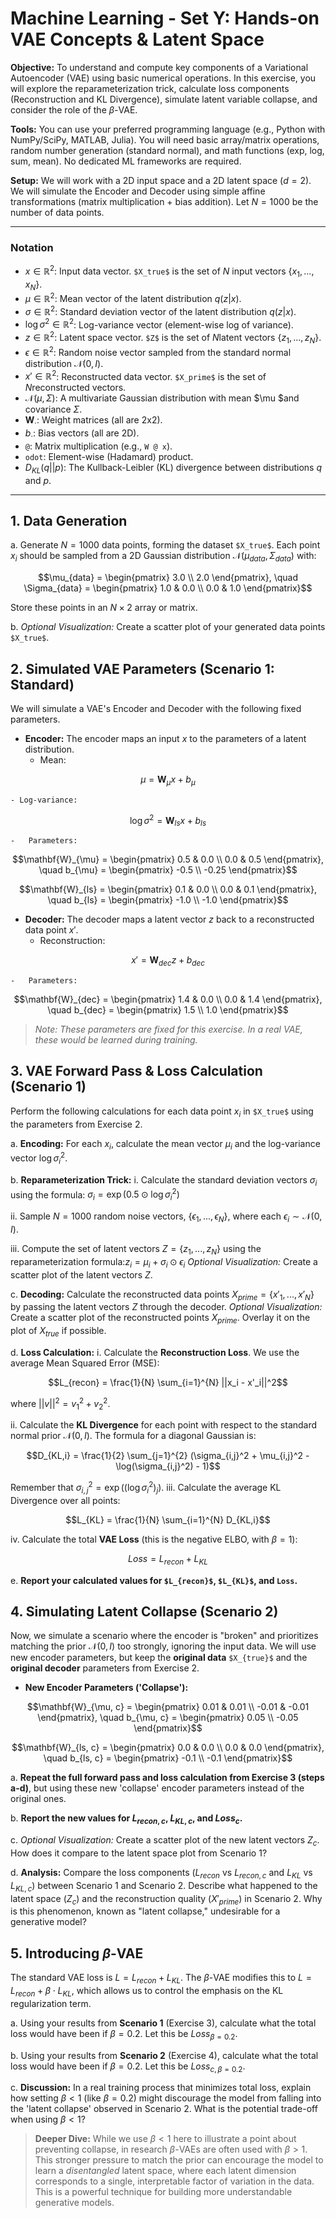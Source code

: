 # Machine Learning - Set Y: Hands-on VAE Concepts & Latent Space

**Objective:** To understand and compute key components of a Variational Autoencoder (VAE) using basic numerical operations. In this exercise, you will explore the reparameterization trick, calculate loss components (Reconstruction and KL Divergence), simulate latent variable collapse, and consider the role of the $\beta$-VAE.

**Tools:** You can use your preferred programming language (e.g., Python with NumPy/SciPy, MATLAB, Julia). You will need basic array/matrix operations, random number generation (standard normal), and math functions (exp, log, sum, mean). No dedicated ML frameworks are required.

**Setup:** We will work with a 2D input space and a 2D latent space ($d=2$). We will simulate the Encoder and Decoder using simple affine transformations (matrix multiplication + bias addition). Let $N=1000$ be the number of data points.

---

### **Notation**

*   $x \in \mathbb{R}^2$: Input data vector. `$X_true$` is the set of $N$ input vectors $\{x_1, ..., x_N \}$.
*   $\mu \in \mathbb{R}^2$: Mean vector of the latent distribution $q(z|x)$.
*   $\sigma \in \mathbb{R}^2$: Standard deviation vector of the latent distribution $q(z|x)$.
*   $\log \sigma^2 \in \mathbb{R}^2$: Log-variance vector (element-wise log of variance).
*   $z \in \mathbb{R}^2$: Latent space vector. `$Z$` is the set of $N$latent vectors $\{z_1, ..., z_N\}$.
*   $\epsilon \in \mathbb{R}^2$: Random noise vector sampled from the standard normal distribution $\mathcal{N}(0, I)$.
*   $x' \in \mathbb{R}^2$: Reconstructed data vector. `$X_prime$` is the set of $N$reconstructed vectors.
*   $\mathcal{N}(\mu, \Sigma)$: A multivariate Gaussian distribution with mean $\mu $and covariance $\Sigma$.
*   $\mathbf{W}_{\cdot}$: Weight matrices (all are 2x2).
*   $b_{\cdot}$: Bias vectors (all are 2D).
*   `@`: Matrix multiplication (e.g., `W @ x`).
*   `odot`: Element-wise (Hadamard) product.
*   $D_{KL}(q || p)$: The Kullback-Leibler (KL) divergence between distributions $q$ and $p$.

---

## 1. Data Generation

a. Generate $N=1000$ data points, forming the dataset `$X_true$`. Each point $x_i$ should be sampled from a 2D Gaussian distribution $\mathcal{N}(\mu_{data}, \Sigma_{data})$ with:
```math
\mu_{data} = \begin{pmatrix} 3.0 \\ 2.0 \end{pmatrix}, \quad \Sigma_{data} = \begin{pmatrix} 1.0 & 0.0 \\ 0.0 & 1.0 \end{pmatrix}
```
   Store these points in an $N \times 2$ array or matrix.

b. *Optional Visualization:* Create a scatter plot of your generated data points `$X_true$`.

## 2. Simulated VAE Parameters (Scenario 1: Standard)

We will simulate a VAE's Encoder and Decoder with the following fixed parameters.

*   **Encoder:** The encoder maps an input $x$ to the parameters of a latent distribution.
    -   Mean: 
```math
\mu = \mathbf{W}_{\mu} x + b_{\mu}
```
    - Log-variance: 
```math
    \log \sigma^2 = \mathbf{W}_{ls} x + b_{ls}
```
    -   Parameters:
```math
\mathbf{W}_{\mu} = \begin{pmatrix} 0.5 & 0.0 \\ 0.0 & 0.5 \end{pmatrix}, \quad b_{\mu} = \begin{pmatrix} -0.5 \\ -0.25 \end{pmatrix}
```
```math
\mathbf{W}_{ls} = \begin{pmatrix} 0.1 & 0.0 \\ 0.0 & 0.1 \end{pmatrix}, \quad b_{ls} = \begin{pmatrix} -1.0 \\ -1.0 \end{pmatrix}
```

*   **Decoder:** The decoder maps a latent vector $z$ back to a reconstructed data point $x'$.
    -   Reconstruction:
```math
x' = \mathbf{W}_{dec} z + b_{dec}
```
    -   Parameters:
```math
\mathbf{W}_{dec} = \begin{pmatrix} 1.4 & 0.0 \\ 0.0 & 1.4 \end{pmatrix}, \quad b_{dec} = \begin{pmatrix} 1.5 \\ 1.0 \end{pmatrix}
```

> *Note: These parameters are fixed for this exercise. In a real VAE, these would be learned during training.*

## 3. VAE Forward Pass & Loss Calculation (Scenario 1)

Perform the following calculations for each data point $x_i$ in `$X_true$` using the parameters from Exercise 2.

a. **Encoding:** For each $x_i$, calculate the mean vector $\mu_i$ and the log-variance vector $\log \sigma^2_i$.

b. **Reparameterization Trick:**
   i.  Calculate the standard deviation vectors $\sigma_i$ using the formula:
       $\sigma_i = \exp(0.5 \odot \log \sigma^2_i)$

   ii. Sample $N=1000$ random noise vectors, $\{\epsilon_1, ..., \epsilon_N\}$, where each $\epsilon_i \sim \mathcal{N}(0, I)$.

   iii. Compute the set of latent vectors $Z = \{z_1, ..., z_N\}$ using the reparameterization formula:$z_i = \mu_i + \sigma_i \odot \epsilon_i$
   *Optional Visualization:* Create a scatter plot of the latent vectors $Z$.

c. **Decoding:** Calculate the reconstructed data points $X_{prime} = \{x'_1, ..., x'_N\}$ by passing the latent vectors $Z$ through the decoder.
   *Optional Visualization:* Create a scatter plot of the reconstructed points $X_{prime}$. Overlay it on the plot of $X_{true}$ if possible.

d. **Loss Calculation:**
   i.  Calculate the **Reconstruction Loss**. We use the average Mean Squared Error (MSE):

```math
L_{recon} = \frac{1}{N} \sum_{i=1}^{N} ||x_i - x'_i||^2
```
      
where $||v||^2 = v_1^2 + v_2^2$.

   ii. Calculate the **KL Divergence** for each point with respect to the standard normal prior $\mathcal{N}(0, I)$. The formula for a diagonal Gaussian is:

```math
D_{KL,i} = \frac{1}{2} \sum_{j=1}^{2} (\sigma_{i,j}^2 + \mu_{i,j}^2 - \log(\sigma_{i,j}^2) - 1)
```

Remember that $\sigma_{i,j}^2 = \exp((\log \sigma^2_i)_j)$.
   iii. Calculate the average KL Divergence over all points:

```math
L_{KL} = \frac{1}{N} \sum_{i=1}^{N} D_{KL,i}
```
       
   iv. Calculate the total **VAE Loss** (this is the negative ELBO, with $\beta=1$):
```math
Loss = L_{recon} + L_{KL}
```

e. **Report your calculated values for `$L_{recon}$`, `$L_{KL}$`, and `Loss`.**

## 4. Simulating Latent Collapse (Scenario 2)

Now, we simulate a scenario where the encoder is "broken" and prioritizes matching the prior $\mathcal{N}(0, I)$ too strongly, ignoring the input data. We will use new encoder parameters, but keep the **original data** `$X_{true}$` and the **original decoder** parameters from Exercise 2.

*   **New Encoder Parameters ('Collapse'):**
```math
\mathbf{W}_{\mu, c} = \begin{pmatrix} 0.01 & 0.01 \\ -0.01 & -0.01 \end{pmatrix}, \quad b_{\mu, c} = \begin{pmatrix} 0.05 \\ -0.05 \end{pmatrix}
```
```math
\mathbf{W}_{ls, c} = \begin{pmatrix} 0.0 & 0.0 \\ 0.0 & 0.0 \end{pmatrix}, \quad b_{ls, c} = \begin{pmatrix} -0.1 \\ -0.1 \end{pmatrix}
```

a. **Repeat the full forward pass and loss calculation from Exercise 3 (steps a-d)**, but using these new 'collapse' encoder parameters instead of the original ones.

b. **Report the new values for $L_{recon, c}$, $L_{KL, c}$, and $Loss_c$.**

c. *Optional Visualization:* Create a scatter plot of the new latent vectors $Z_c$. How does it compare to the latent space plot from Scenario 1?

d. **Analysis:** Compare the loss components ($L_{recon}$ vs $L_{recon, c}$ and $L_{KL}$ vs $L_{KL, c}$) between Scenario 1 and Scenario 2. Describe what happened to the latent space ($Z_c$) and the reconstruction quality ($X'_{prime}$) in Scenario 2. Why is this phenomenon, known as "latent collapse," undesirable for a generative model?

## 5. Introducing $\beta$-VAE

The standard VAE loss is $L = L_{recon} + L_{KL}$. The $\beta$-VAE modifies this to $L = L_{recon} + \beta \cdot L_{KL}$, which allows us to control the emphasis on the KL regularization term.

a. Using your results from **Scenario 1** (Exercise 3), calculate what the total loss would have been if $\beta = 0.2$. Let this be $Loss_{\beta=0.2}$.

b. Using your results from **Scenario 2** (Exercise 4), calculate what the total loss would have been if $\beta = 0.2$. Let this be $Loss_{c, \beta=0.2}$.

c. **Discussion:** In a real training process that minimizes total loss, explain how setting $\beta < 1$ (like $\beta=0.2$) might discourage the model from falling into the 'latent collapse' observed in Scenario 2. What is the potential trade-off when using $\beta < 1$?

> **Deeper Dive:** While we use $\beta < 1$ here to illustrate a point about preventing collapse, in research $\beta$-VAEs are often used with $\beta > 1$. This stronger pressure to match the prior can encourage the model to learn a *disentangled* latent space, where each latent dimension corresponds to a single, interpretable factor of variation in the data. This is a powerful technique for building more understandable generative models.
